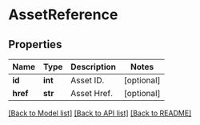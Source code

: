 # AssetReference

## Properties
Name | Type | Description | Notes
------------ | ------------- | ------------- | -------------
**id** | **int** | Asset ID. | [optional] 
**href** | **str** | Asset Href. | [optional] 

[[Back to Model list]](../README.md#documentation-for-models) [[Back to API list]](../README.md#documentation-for-api-endpoints) [[Back to README]](../README.md)

